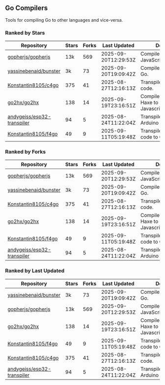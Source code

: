 ## Go Compilers

Tools for compiling Go to other languages and vice-versa.

### Ranked by Stars

| Repository | Stars | Forks | Last Updated | Description | 
|------------|-------|-------|--------------|-------------|
| [gopherjs/gopherjs](https://github.com/gopherjs/gopherjs) | 13k | 569 | 2025-09-20T12:29:53Z |  Compiler from Go to JavaScript. |
| [yassinebenaid/bunster](https://github.com/yassinebenaid/bunster) | 3k | 73 | 2025-09-20T19:09:42Z |  Compile shell scripts to Go. |
| [Konstantin8105/c4go](https://github.com/Konstantin8105/c4go) | 375 | 41 | 2025-08-27T12:16:13Z |  Transpile C code to Go code. |
| [go2hx/go2hx](https://github.com/go2hx/go2hx) | 138 | 14 | 2025-09-19T23:16:51Z |  Compiler from Go to Haxe to Javascript/C++/Java/C#. |
| [andygeiss/esp32-transpiler](https://github.com/andygeiss/esp32-transpiler) | 94 | 5 | 2025-08-24T11:22:04Z |  Transpile Go into Arduino code. |
| [Konstantin8105/f4go](https://github.com/Konstantin8105/f4go) | 49 | 9 | 2025-09-11T05:19:48Z |  Transpile FORTRAN 77 code to Go code. |

### Ranked by Forks

| Repository | Stars | Forks | Last Updated | Description | 
|------------|-------|-------|--------------|-------------|
| [gopherjs/gopherjs](https://github.com/gopherjs/gopherjs) | 13k | 569 | 2025-09-20T12:29:53Z |  Compiler from Go to JavaScript. |
| [yassinebenaid/bunster](https://github.com/yassinebenaid/bunster) | 3k | 73 | 2025-09-20T19:09:42Z |  Compile shell scripts to Go. |
| [Konstantin8105/c4go](https://github.com/Konstantin8105/c4go) | 375 | 41 | 2025-08-27T12:16:13Z |  Transpile C code to Go code. |
| [go2hx/go2hx](https://github.com/go2hx/go2hx) | 138 | 14 | 2025-09-19T23:16:51Z |  Compiler from Go to Haxe to Javascript/C++/Java/C#. |
| [Konstantin8105/f4go](https://github.com/Konstantin8105/f4go) | 49 | 9 | 2025-09-11T05:19:48Z |  Transpile FORTRAN 77 code to Go code. |
| [andygeiss/esp32-transpiler](https://github.com/andygeiss/esp32-transpiler) | 94 | 5 | 2025-08-24T11:22:04Z |  Transpile Go into Arduino code. |

### Ranked by Last Updated

| Repository | Stars | Forks | Last Updated | Description | 
|------------|-------|-------|--------------|-------------|
| [yassinebenaid/bunster](https://github.com/yassinebenaid/bunster) | 3k | 73 | 2025-09-20T19:09:42Z |  Compile shell scripts to Go. |
| [gopherjs/gopherjs](https://github.com/gopherjs/gopherjs) | 13k | 569 | 2025-09-20T12:29:53Z |  Compiler from Go to JavaScript. |
| [go2hx/go2hx](https://github.com/go2hx/go2hx) | 138 | 14 | 2025-09-19T23:16:51Z |  Compiler from Go to Haxe to Javascript/C++/Java/C#. |
| [Konstantin8105/f4go](https://github.com/Konstantin8105/f4go) | 49 | 9 | 2025-09-11T05:19:48Z |  Transpile FORTRAN 77 code to Go code. |
| [Konstantin8105/c4go](https://github.com/Konstantin8105/c4go) | 375 | 41 | 2025-08-27T12:16:13Z |  Transpile C code to Go code. |
| [andygeiss/esp32-transpiler](https://github.com/andygeiss/esp32-transpiler) | 94 | 5 | 2025-08-24T11:22:04Z |  Transpile Go into Arduino code. |

